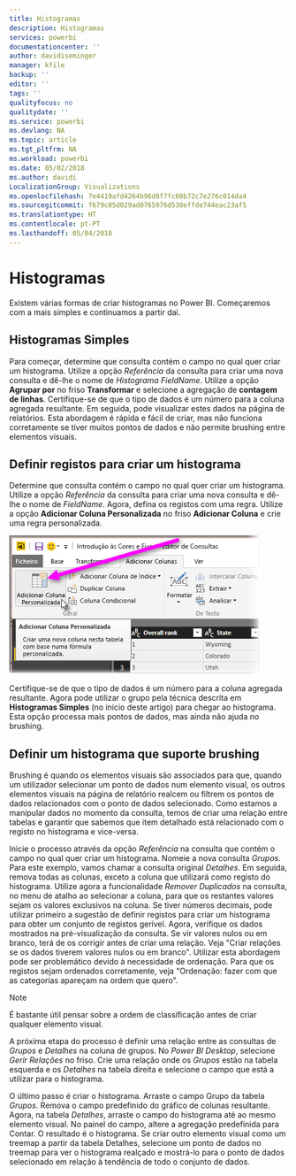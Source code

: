 ```yaml
---
title: Histogramas
description: Histogramas
services: powerbi
documentationcenter: ''
author: davidiseminger
manager: kfile
backup: ''
editor: ''
tags: ''
qualityfocus: no
qualitydate: ''
ms.service: powerbi
ms.devlang: NA
ms.topic: article
ms.tgt_pltfrm: NA
ms.workload: powerbi
ms.date: 05/02/2018
ms.author: davidi
LocalizationGroup: Visualizations
ms.openlocfilehash: 7e4419afd4264b96d8f7fc60b72c7e276c014da4
ms.sourcegitcommit: f679c05d029ad0765976d530effde744eac23af5
ms.translationtype: HT
ms.contentlocale: pt-PT
ms.lasthandoff: 05/04/2018
---
```

# <a name="histograms"></a>Histogramas
Existem várias formas de criar histogramas no Power BI. Começaremos com a mais simples e continuamos a partir daí.

## <a name="simple-histograms"></a>Histogramas Simples
Para começar, determine que consulta contém o campo no qual quer criar um histograma.  Utilize a opção *Referência* da consulta para criar uma nova consulta e dê-lhe o nome de *Histograma FieldName*. Utilize a opção **Agrupar por** no friso **Transformar** e selecione a agregação de **contagem de linhas**. Certifique-se de que o tipo de dados é um número para a coluna agregada resultante. Em seguida, pode visualizar estes dados na página de relatórios. Esta abordagem é rápida e fácil de criar, mas não funciona corretamente se tiver muitos pontos de dados e não permite brushing entre elementos visuais.

## <a name="defining-buckets-to-build-a-histogram"></a>Definir registos para criar um histograma
Determine que consulta contém o campo no qual quer criar um histograma. Utilize a opção *Referência* da consulta para criar uma nova consulta e dê-lhe o nome de *FieldName*.  Agora, defina os registos com uma regra. Utilize a opção **Adicionar Coluna Personalizada** no friso **Adicionar Coluna** e crie uma regra personalizada.

![](media/service-histograms/powerbi-service-histograms_1.png)

Certifique-se de que o tipo de dados é um número para a coluna agregada resultante. Agora pode utilizar o grupo pela técnica descrita em **Histogramas Simples** (no início deste artigo) para chegar ao histograma. Esta opção processa mais pontos de dados, mas ainda não ajuda no brushing.

## <a name="defining-a-histogram-that-supports-brushing"></a>Definir um histograma que suporte brushing
Brushing é quando os elementos visuais são associados para que, quando um utilizador selecionar um ponto de dados num elemento visual, os outros elementos visuais na página de relatório realcem ou filtrem os pontos de dados relacionados com o ponto de dados selecionado.  Como estamos a manipular dados no momento da consulta, temos de criar uma relação entre tabelas e garantir que sabemos que item detalhado está relacionado com o registo no histograma e vice-versa.

Inicie o processo através da opção *Referência* na consulta que contém o campo no qual quer criar um histograma.  Nomeie a nova consulta *Grupos*.  Para este exemplo, vamos chamar a consulta original *Detalhes*.  Em seguida, remova todas as colunas, exceto a coluna que utilizará como registo do histograma.  Utilize agora a funcionalidade *Remover Duplicados* na consulta, no menu de atalho ao selecionar a coluna, para que os restantes valores sejam os valores exclusivos na coluna. Se tiver números decimais, pode utilizar primeiro a sugestão de definir registos para criar um histograma para obter um conjunto de registos gerível.  Agora, verifique os dados mostrados na pré-visualização da consulta. Se vir valores nulos ou em branco, terá de os corrigir antes de criar uma relação. Veja "Criar relações se os dados tiverem valores nulos ou em branco". Utilizar esta abordagem pode ser problemático devido à necessidade de ordenação. Para que os registos sejam ordenados corretamente, veja "Ordenação: fazer com que as categorias apareçam na ordem que quero". 

> [!NOTE]
> É bastante útil pensar sobre a ordem de classificação antes de criar qualquer elemento visual.   
> 
> 

A próxima etapa do processo é definir uma relação entre as consultas de *Grupos* e *Detalhes* na coluna de grupos.  No *Power BI Desktop*, selecione *Gerir Relações* no friso.  Crie uma relação onde os *Grupos* estão na tabela esquerda e os *Detalhes* na tabela direita e selecione o campo que está a utilizar para o histograma. 

O último passo é criar o histograma. Arraste o campo Grupo da tabela *Grupos*. Remova o campo predefinido do gráfico de colunas resultante.  Agora, na tabela *Detalhes*, arraste o campo do histograma até ao mesmo elemento visual. No painel do campo, altere a agregação predefinida para Contar. O resultado é o histograma. Se criar outro elemento visual como um treemap a partir da tabela Detalhes, selecione um ponto de dados no treemap para ver o histograma realçado e mostrá-lo para o ponto de dados selecionado em relação à tendência de todo o conjunto de dados.

